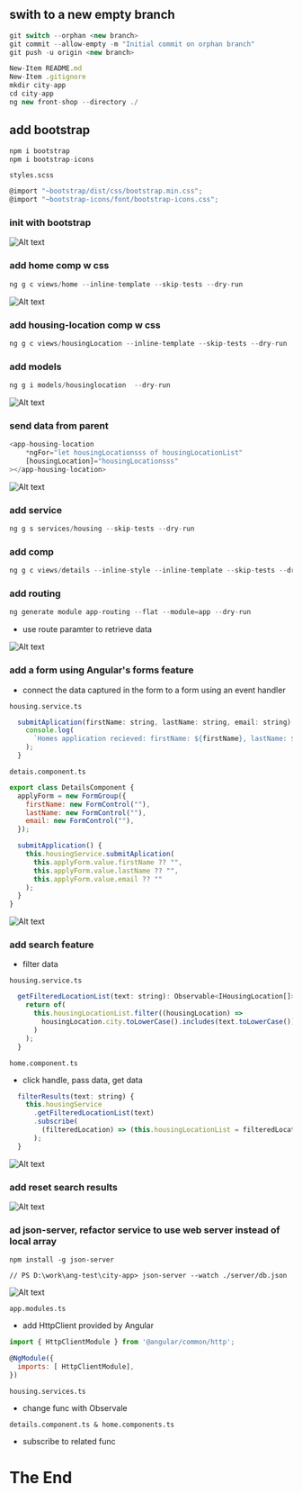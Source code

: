 ## swith to a new empty branch

```javascript
git switch --orphan <new branch>
git commit --allow-empty -m "Initial commit on orphan branch"
git push -u origin <new branch>
```

```javascript
New-Item README.md
New-Item .gitignore
mkdir city-app
cd city-app
ng new front-shop --directory ./
```

## add bootstrap

```javascript
npm i bootstrap
npm i bootstrap-icons

```

`styles.scss`

```javascript
@import "~bootstrap/dist/css/bootstrap.min.css";
@import "~bootstrap-icons/font/bootstrap-icons.css";

```

### init with bootstrap

![Alt text](city-app/src/readmeAssets/init-w-bootstrap.png)

### add home comp w css

```javascript
ng g c views/home --inline-template --skip-tests --dry-run

```

![Alt text](city-app/src/readmeAssets/home-comp.png)

### add housing-location comp w css

```javascript
ng g c views/housingLocation --inline-template --skip-tests --dry-run
```

### add models

```javascript
ng g i models/housinglocation  --dry-run
```

![Alt text](city-app/src/readmeAssets/location-comp.png)

### send data from parent

```javascript
<app-housing-location
    *ngFor="let housingLocationsss of housingLocationList"
    [housingLocation]="housingLocationsss"
></app-housing-location>
```

![Alt text](city-app/src/readmeAssets/ngFor-eg.png)

### add service

```javascript
ng g s services/housing --skip-tests --dry-run
```

### add comp

```javascript
ng g c views/details --inline-style --inline-template --skip-tests --dry-run
```

### add routing

```javascript
ng generate module app-routing --flat --module=app --dry-run
```

- use route paramter to retrieve data

![Alt text](city-app/src/readmeAssets/details-comp.png)

### add a form using Angular's forms feature

- connect the data captured in the form to a form using an event handler

`housing.service.ts`

```javascript
  submitAplication(firstName: string, lastName: string, email: string) {
    console.log(
      `Homes application recieved: firstName: ${firstName}, lastName: ${lastName}, email: ${email}`
    );
  }
```

`detais.component.ts`

```javascript
export class DetailsComponent {
  applyForm = new FormGroup({
    firstName: new FormControl(""),
    lastName: new FormControl(""),
    email: new FormControl(""),
  });

  submitApplication() {
    this.housingService.submitAplication(
      this.applyForm.value.firstName ?? "",
      this.applyForm.value.lastName ?? "",
      this.applyForm.value.email ?? ""
    );
  }
}
```

![Alt text](city-app/src/readmeAssets/details-w-form.png)

### add search feature

- filter data

`housing.service.ts`

```javascript
  getFilteredLocationList(text: string): Observable<IHousingLocation[]> {
    return of(
      this.housingLocationList.filter((housingLocation) =>
        housingLocation.city.toLowerCase().includes(text.toLowerCase())
      )
    );
  }
```

`home.component.ts`

- click handle, pass data, get data

```javascript
  filterResults(text: string) {
    this.housingService
      .getFilteredLocationList(text)
      .subscribe(
        (filteredLocation) => (this.housingLocationList = filteredLocation)
      );
  }
```

![Alt text](city-app/src/readmeAssets/search-res.png)

### add reset search results

![Alt text](city-app/src/readmeAssets/add-reset.png)

### ad json-server, refactor service to use web server instead of local array

```javascripts
npm install -g json-server

// PS D:\work\ang-test\city-app> json-server --watch ./server/db.json

```

![Alt text](city-app/src/readmeAssets/server-db.png)

`app.modules.ts`

- add HttpClient provided by Angular

```javascript
import { HttpClientModule } from '@angular/common/http';

@NgModule({
  imports: [ HttpClientModule],
})
```

`housing.services.ts`

- change func with Observale

`details.component.ts & home.components.ts`

- subscribe to related func

# The End
